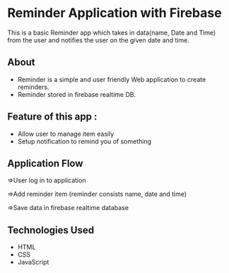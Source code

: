 # Reminder Application with Firebase

This is a basic Reminder app which takes in data(name, Date and Time) from the user and notifies the user on the given date and time.


## About

- Reminder is a simple and user friendly Web application to create reminders.
- Reminder stored in firebase realtime DB.

## Feature of this app :
 
- Allow user to manage item easily
- Setup notification to remind you of something

## Application Flow

=>User log in to application 

=>Add reminder item (reminder consists name, date and time)

=>Save data in firebase realtime database

## Technologies Used

- HTML
- CSS
- JavaScript

